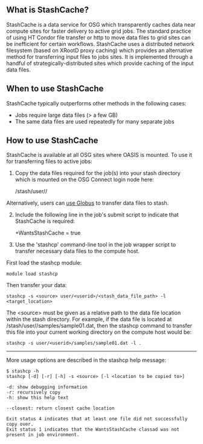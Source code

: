 [title]: - "Introduction to Stashcache"

What is StashCache?
-------------------

StashCache is a data service for OSG which transparently caches data near compute sites for faster delivery to active grid jobs.  The standard practice of using HT Condor file transfer or http to move data files to grid sites can be inefficient for certain workflows.  StashCache uses a distributed network filesystem (based on XRootD proxy caching) which provides an alternative method for transferring input files to jobs sites.  It is implemented through a handful of strategically-distributed sites which provide caching of the input data files.

When to use StashCache
-----------------------

StashCache typically outperforms other methods in the following cases:
* Jobs require large data files (> a few GB)
* The same data files are used repeatedly for many separate jobs

How to use StashCache
---------------------

StashCache is available at all OSG sites where OASIS is mounted. To use it for transferring files to active jobs:

1)  Copy the data files required for the job(s) into your stash directory which is mounted on the OSG Connect login node here:

	/stash/user/<userid>/

Alternatively, users can [use Globus](<https://support.opensciencegrid.org/solution/articles/5000632397-data-transfer-with-globus>) to transfer data files to stash.

2)  Include the following line in the job's submit script to indicate that StashCache is required:

	+WantsStashCache = true

3)  Use the 'stashcp' command-line tool in the job wrapper script to transfer necessary data files to the compute host.  

First load the stashcp module:

	module load stashcp 

Then transfer your data:
	
	stashcp -s <source> user/<userid>/<stash_data_file_path> -l <target_location>

The \<source\> must be given as a relative path to the data file location within the stash directory.  For example, if the data file is located at /stash/user/<userid>/samples/sample01.dat, then the stashcp command to transfer this file into your current working directory on the compute host would be:

	stashcp -s user/<userid>/samples/sample01.dat -l .
___

More usage options are described in the stashcp help message:

	$ stashcp -h
	stashcp [-d] [-r] [-h] -s <source> [-l <location to be copied to>]

	-d: show debugging information
	-r: recursively copy
	-h: show this help text

	--closest: return closest cache location

	Exit status 4 indicates that at least one file did not successfully copy over.
	Exit status 1 indicates that the WantsStashCache classad was not present in job environment.


